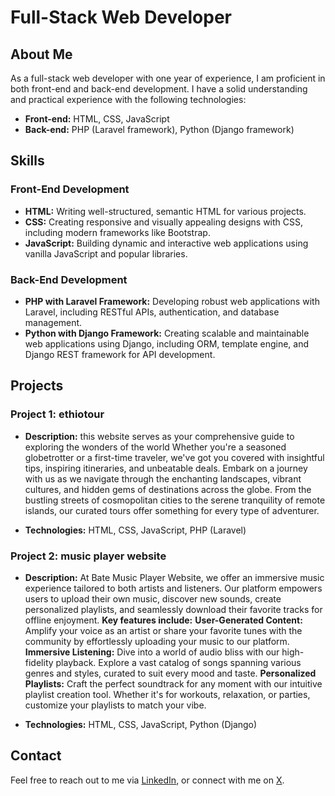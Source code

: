 # Full-Stack Web Developer

## About Me
As a full-stack web developer with one year of experience, I am proficient in both front-end and back-end development. 
I have a solid understanding and practical experience with the following technologies:

- **Front-end:** HTML, CSS, JavaScript
- **Back-end:** PHP (Laravel framework), Python (Django framework)

## Skills

### Front-End Development
- **HTML:** Writing well-structured, semantic HTML for various projects.
- **CSS:** Creating responsive and visually appealing designs with CSS, including modern frameworks like Bootstrap.
- **JavaScript:** Building dynamic and interactive web applications using vanilla JavaScript and popular libraries.

### Back-End Development
- **PHP with Laravel Framework:** Developing robust web applications with Laravel, including RESTful APIs, authentication, and database management.
- **Python with Django Framework:** Creating scalable and maintainable web applications using Django, including ORM, template engine, and Django REST framework for API development.

## Projects

### Project 1: ethiotour
- **Description:** this website serves as your comprehensive guide to exploring the wonders of the world Whether you're a seasoned globetrotter or a first-time traveler, we've got you covered with insightful tips, inspiring itineraries, and unbeatable deals.
Embark on a journey with us as we navigate through the enchanting landscapes, vibrant cultures, and hidden gems of destinations across the globe. From the bustling streets of cosmopolitan cities to the serene tranquility of remote islands, our curated tours offer something for every type of adventurer.


- **Technologies:** HTML, CSS, JavaScript, PHP (Laravel)

### Project 2: music player website
- **Description:** At Bate Music Player Website, we offer an immersive music experience tailored to both artists and listeners. Our platform empowers users to upload their own music, discover new sounds, create personalized playlists, and seamlessly download their favorite tracks for offline enjoyment.
**Key features include:**
**User-Generated Content:** Amplify your voice as an artist or share your favorite tunes with the community by effortlessly uploading your music to our platform.
**Immersive Listening:** Dive into a world of audio bliss with our high-fidelity playback. Explore a vast catalog of songs spanning various genres and styles, curated to suit every mood and taste.
**Personalized Playlists:** Craft the perfect soundtrack for any moment with our intuitive playlist creation tool. Whether it's for workouts, relaxation, or parties, customize your playlists to match your vibe.

- **Technologies:** HTML, CSS, JavaScript, Python (Django)

## Contact
Feel free to reach out to me via [LinkedIn](https://www.linkedin.com/in/mintesnot-yesmashewa-475b52293/), or connect with me on [X](https://x.com/Mint_snot).

